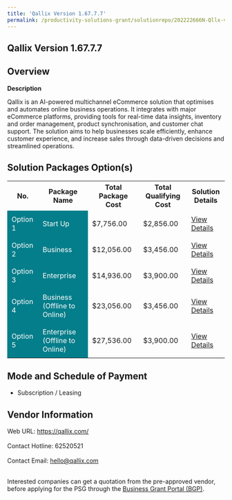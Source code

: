 ```yaml
---
title: 'Qallix Version 1.67.7.7'
permalink: /productivity-solutions-grant/solutionrepo/202222666N-Qllx-v-16777-G
---
```


## Qallix Version 1.67.7.7

## Overview

**Description**

Qallix is an AI-powered multichannel eCommerce solution that optimises and automates online business operations. It integrates with major eCommerce platforms, providing tools for real-time data insights, inventory and order management, product synchronisation, and customer chat support. The solution aims to help businesses scale efficiently, enhance customer experience, and increase sales through data-driven decisions and streamlined operations.

## Solution Packages Option(s)

<table>
<tr>
<th><b>No.</b></th>
<th><b>Package Name</b></th>
<th><b>Total Package Cost</b></th>
<th><b>Total Qualifying Cost</b></th>
<th><b>Solution Details</b></th>
</tr>
<tr>
<td style='padding: 10px; background-color: #037E8A; color: #FFFFFF;'>Option 1</td>
<td style='padding: 10px; background-color: #037E8A; color: #FFFFFF;'>Start Up</td>
<td style='padding: 10px;'>$7,756.00</td>
<td style='padding: 10px;'>$2,856.00</td>
<td style='padding: 10px;'><a href='/images/psg/202222666N_20240157_20022025_Desensitised_Annex3_Part1.pdf' target='_blank'>View Details</a></td>
</tr>
<tr>
<td style='padding: 10px; background-color: #037E8A; color: #FFFFFF;'>Option 2</td>
<td style='padding: 10px; background-color: #037E8A; color: #FFFFFF;'>Business</td>
<td style='padding: 10px;'>$12,056.00</td>
<td style='padding: 10px;'>$3,456.00</td>
<td style='padding: 10px;'><a href='/images/psg/202222666N_20240157_20022025_Desensitised_Annex3_Part2.pdf' target='_blank'>View Details</a></td>
</tr>
<tr>
<td style='padding: 10px; background-color: #037E8A; color: #FFFFFF;'>Option 3</td>
<td style='padding: 10px; background-color: #037E8A; color: #FFFFFF;'>Enterprise</td>
<td style='padding: 10px;'>$14,936.00</td>
<td style='padding: 10px;'>$3,900.00</td>
<td style='padding: 10px;'><a href='/images/psg/202222666N_20240157_20022025_Desensitised_Annex3_Part3.pdf' target='_blank'>View Details</a></td>
</tr>
<tr>
<td style='padding: 10px; background-color: #037E8A; color: #FFFFFF;'>Option 4</td>
<td style='padding: 10px; background-color: #037E8A; color: #FFFFFF;'>Business (Offline to Online)</td>
<td style='padding: 10px;'>$23,056.00</td>
<td style='padding: 10px;'>$3,456.00</td>
<td style='padding: 10px;'><a href='/images/psg/202222666N_20240157_20022025_Desensitised_Annex3_Part4.pdf' target='_blank'>View Details</a></td>
</tr>
<tr>
<td style='padding: 10px; background-color: #037E8A; color: #FFFFFF;'>Option 5</td>
<td style='padding: 10px; background-color: #037E8A; color: #FFFFFF;'>Enterprise (Offline to Online)</td>
<td style='padding: 10px;'>$27,536.00</td>
<td style='padding: 10px;'>$3,900.00</td>
<td style='padding: 10px;'><a href='/images/psg/202222666N_20240157_20022025_Desensitised_Annex3_Part5.pdf' target='_blank'>View Details</a></td>
</tr>
</table>

## Mode and Schedule of Payment

 - Subscription / Leasing

## Vendor Information

 Web URL: https://qallix.com/ <br><br>Contact Hotline: 62520521 <br><br>Contact Email: hello@qallix.com <br><br>

Interested companies can get a quotation from the pre-approved vendor, before applying for the PSG through the <a href='https://www.businessgrants.gov.sg/' target='_blank' rel='noopener'>Business Grant Portal (BGP)</a>.

<script src="/jquery/resize-tables.js"></script>
